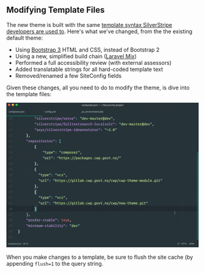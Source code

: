 ## Modifying Template Files
The new theme is built with the same [template syntax SilverStripe developers are used to](https://docs.silverstripe.org/en/3/developer_guides/templates). Here's what we've changed, from the the existing default theme:

* Using [Bootstrap 3](http://getbootstrap.com) HTML and CSS, instead of Bootstrap 2
* Using a new, simplified build chain ([Laravel Mix](https://laravel.com/docs/5.4/mix))
* Performed a full accessibility review (with external assessors)
* Added translatable strings for all hard-coded template text
* Removed/renamed a few SiteConfig fields

Given these changes, all you need to do to modify the theme, is dive into the template files:

![Modifying template files](images/modifying-template-files.gif)

When you make changes to a template, be sure to flush the site cache (by appending `flush=1` to the query string.
